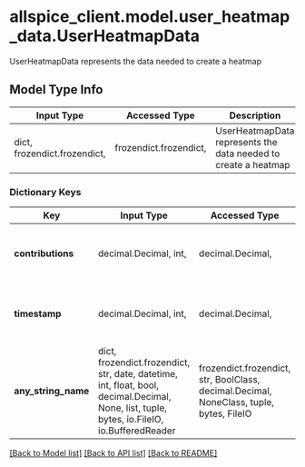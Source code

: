 # allspice_client.model.user_heatmap_data.UserHeatmapData

UserHeatmapData represents the data needed to create a heatmap

## Model Type Info
Input Type | Accessed Type | Description | Notes
------------ | ------------- | ------------- | -------------
dict, frozendict.frozendict,  | frozendict.frozendict,  | UserHeatmapData represents the data needed to create a heatmap | 

### Dictionary Keys
Key | Input Type | Accessed Type | Description | Notes
------------ | ------------- | ------------- | ------------- | -------------
**contributions** | decimal.Decimal, int,  | decimal.Decimal,  |  | [optional] value must be a 64 bit integer
**timestamp** | decimal.Decimal, int,  | decimal.Decimal,  | TimeStamp defines a timestamp | [optional] value must be a 64 bit integer
**any_string_name** | dict, frozendict.frozendict, str, date, datetime, int, float, bool, decimal.Decimal, None, list, tuple, bytes, io.FileIO, io.BufferedReader | frozendict.frozendict, str, BoolClass, decimal.Decimal, NoneClass, tuple, bytes, FileIO | any string name can be used but the value must be the correct type | [optional]

[[Back to Model list]](../../README.md#documentation-for-models) [[Back to API list]](../../README.md#documentation-for-api-endpoints) [[Back to README]](../../README.md)

